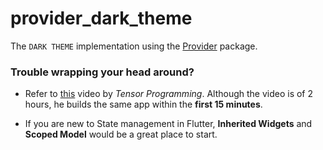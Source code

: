 # provider_dark_theme

The `DARK THEME` implementation using the [Provider](https://pub.dev/packages/provider) package.

### Trouble wrapping your head around?

* Refer to [this](https://www.youtube.com/watch?v=azaFOc5ymtA&t=1074s) video by *Tensor Programming*. Although the video is of 2 hours, he builds the same app within the **first 15 minutes**.

* If you are new to State management in Flutter, **Inherited Widgets** and **Scoped Model** would be a great place to start.
